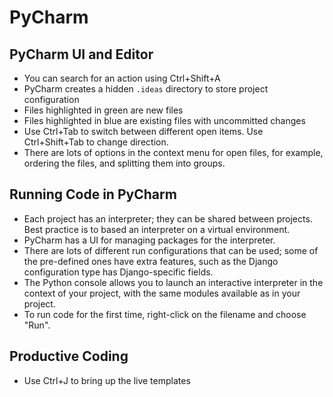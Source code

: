 # PyCharm

## PyCharm UI and Editor

* You can search for an action using Ctrl+Shift+A
* PyCharm creates a hidden `.ideas` directory to store project configuration
* Files highlighted in green are new files
* Files highlighted in blue are existing files with uncommitted changes
* Use Ctrl+Tab to switch between different open items.  Use Ctrl+Shift+Tab to change direction.
* There are lots of options in the context menu for open files, for example, ordering the files, and splitting them into groups.

## Running Code in PyCharm

* Each project has an interpreter; they can be shared between projects.  Best practice is to based an interpreter on a virtual environment.
* PyCharm has a UI for managing packages for the interpreter.
* There are lots of different run configurations that can be used; some of the pre-defined ones have extra features, such as the Django configuration type has Django-specific fields.
* The Python console allows you to launch an interactive interpreter in the context of your project, with the same modules available as in your project.
* To run code for the first time, right-click on the filename and choose "Run".

## Productive Coding

* Use Ctrl+J to bring up the live templates 